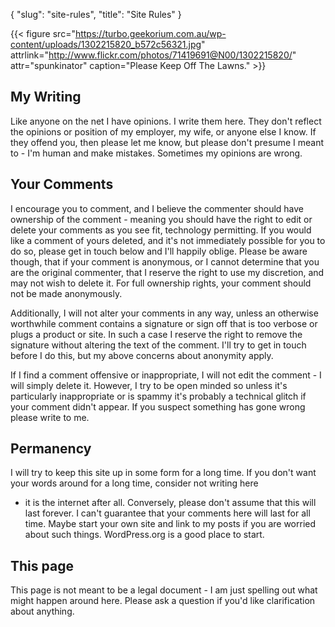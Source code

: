 {
    "slug": "site-rules",
    "title": "Site Rules"
}

{{< figure src="https://turbo.geekorium.com.au/wp-content/uploads/1302215820_b572c56321.jpg" attrlink="http://www.flickr.com/photos/71419691@N00/1302215820/" attr="spunkinator" caption="Please Keep Off The Lawns." >}}

## My Writing

Like anyone on the net I have opinions. I write them here. They don't
reflect the opinions or position of my employer, my wife, or anyone else
I know. If they offend you, then please let me know, but please don't
presume I meant to - I'm human and make mistakes. Sometimes my opinions
are wrong.

## Your Comments

I encourage you to comment, and I believe the commenter should have
ownership of the comment - meaning you should have the right to edit or
delete your comments as you see fit, technology permitting. If you would
like a comment of yours deleted, and it's not immediately possible for
you to do so, please get in touch below and I'll happily oblige. Please
be aware though, that if your comment is anonymous, or I cannot
determine that you are the original commenter, that I reserve the right
to use my discretion, and may not wish to delete it. For full ownership
rights, your comment should not be made anonymously.

Additionally, I will not alter your comments in any way, unless an
otherwise worthwhile comment contains a signature or sign off that is
too verbose or plugs a product or site. In such a case I reserve the
right to remove the signature without altering the text of the comment.
I'll try to get in touch before I do this, but my above concerns about
anonymity apply.

If I find a comment offensive or inappropriate, I will not edit the
comment - I will simply delete it. However, I try to be open minded so
unless it's particularly inappropriate or is spammy it's probably a
technical glitch if your comment didn't appear. If you suspect something
has gone wrong please write to me.

## Permanency

I will try to keep this site up in some form for a long time. If you
don't want your words around for a long time, consider not writing here
- it is the internet after all. Conversely, please don't assume that
this will last forever. I can't guarantee that your comments here will
last for all time. Maybe start your own site and link to my posts if you
are worried about such things. WordPress.org is a good place to start.

## This page

This page is not meant to be a legal document - I am just spelling out
what might happen around here. Please ask a question if you'd like
clarification about anything.
